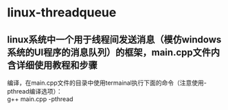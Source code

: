# linux-threadqueue
## linux系统中一个用于线程间发送消息（模仿windows系统的UI程序的消息队列）的框架，main.cpp文件内含详细使用教程和步骤
编译，在main.cpp文件的目录中使用termainal执行下面的命令（注意使用-pthread编译选项）：</br>
g++ main.cpp -pthread
